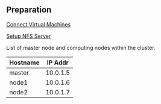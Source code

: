 ## Preparation
[Connect Virtual Machines](https://github.com/Artlands/Install-Slurm/tree/master/ConnectVM)

[Setup NFS Server](https://github.com/Artlands/Install-Slurm/tree/master/Setup_NFS)

List of master node and computing nodes within the cluster.

|Hostname|IP Addr |
|--------|--------|
|master  |10.0.1.5|
|node1   |10.0.1.6|
|node2   |10.0.1.7|